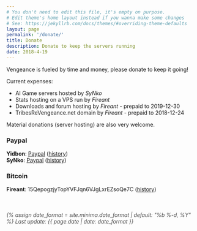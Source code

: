 ```yaml
---
# You don't need to edit this file, it's empty on purpose.
# Edit theme's home layout instead if you wanna make some changes
# See: https://jekyllrb.com/docs/themes/#overriding-theme-defaults
layout: page
permalink: '/donate/'
title: Donate
description: Donate to keep the servers running
date: 2018-4-19
---
```


Vengeance is fueled by time and money, please donate to keep it going!

Current expenses:
* AI Game servers hosted by *SyNko*
* Stats hosting on a VPS run by *Fireant*
* Downloads and forum hosting by *Fireant* - prepaid to 2019-12-30
* TribesReVengeance.net domain by *Fireant* - prepaid to 2018-12-24

Material donations (server hosting) are also very welcome.

### Paypal
**Yidbon**: [Paypal](https://www.paypal.com/donate/?token=Dg3iUhf1Wh1mdjkzlMQ_DuDNxP42IiGjSZQocNUNsp_5sns1JCXoZOWgPyetEssoY_NxA0) ([history](/assets/images/donation_history/yidbon.jpg)) <br>
**SyNko**: [Paypal](https://paypal.me/SyNko) ([history](/assets/images/donation_history/synko.png))

### Bitcoin
**Fireant**: 15QepogzjyTopYVFJqn6VJgLxrEZsoQe7C ([history](https://blockchain.info/address/15QepogzjyTopYVFJqn6VJgLxrEZsoQe7C))


<time style="display: block; margin-top: 50px; font-style: italic; font-weight: 300" datetime="{{ page.date | date_to_xmlschema }}" itemprop="datePublished">
  {% assign date_format = site.minima.date_format | default: "%b %-d, %Y" %}
  Last update: {{ page.date | date: date_format }}
</time>
